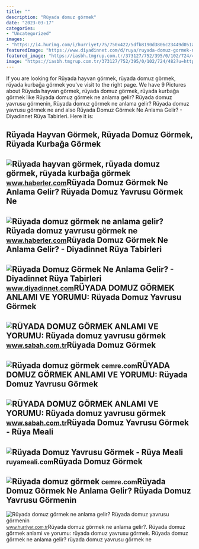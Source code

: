 ```yaml
---
title: ""
description: "Rüyada domuz görmek"
date: "2023-03-17"
categories:
- "Uncategorized"
images:
- "https://i4.hurimg.com/i/hurriyet/75/750x422/5dfb8190d3806c23449d051a.jpg"
featuredImage: "https://www.diyadinnet.com/d/ruya/ruyada-domuz-gormek-ne-anlama-gelir-4317.jpg"
featured_image: "https://iasbh.tmgrup.com.tr/373127/752/395/0/102/724/482?u=https://isbh.tmgrup.com.tr/sbh/2019/10/17/ruyada-domuz-gormek-ne-anlama-gelir-1571322383062.jpg"
image: "https://iasbh.tmgrup.com.tr/373127/752/395/0/102/724/482?u=https://isbh.tmgrup.com.tr/sbh/2019/10/17/ruyada-domuz-gormek-ne-anlama-gelir-1571322383062.jpg"
---
```


If you are looking for Rüyada hayvan görmek, rüyada domuz görmek, rüyada kurbağa görmek you've visit to the right page. We have 9 Pictures about Rüyada hayvan görmek, rüyada domuz görmek, rüyada kurbağa görmek like Rüyada domuz görmek ne anlama gelir? Rüyada domuz yavrusu görmenin, Rüyada domuz görmek ne anlama gelir? Rüyada domuz yavrusu görmek ne and also Rüyada Domuz Görmek Ne Anlama Gelir? - Diyadinnet Rüya Tabirleri. Here it is:

Rüyada Hayvan Görmek, Rüyada Domuz Görmek, Rüyada Kurbağa Görmek
----------------------------------------------------------------

 ![Rüyada hayvan görmek, rüyada domuz görmek, rüyada kurbağa görmek](https://i.hbrcdn.com/haber/2019/12/11/ruyada-hayvan-gormek-ruyada-domuz-gormek-ruyada-12707119_1661_m.jpg) <small>www.haberler.com</small>Rüyada Domuz Görmek Ne Anlama Gelir? Rüyada Domuz Yavrusu Görmek Ne
-------------------------------------------------------------------

 ![Rüyada domuz görmek ne anlama gelir? Rüyada domuz yavrusu görmek ne](https://i.hbrcdn.com/haber/2021/11/23/ruyada-domuz-gormek-ne-anlama-gelir-ruyada-domuz-14549609_603_amp.jpg) <small>www.haberler.com</small>Rüyada Domuz Görmek Ne Anlama Gelir? - Diyadinnet Rüya Tabirleri
----------------------------------------------------------------

 ![Rüyada Domuz Görmek Ne Anlama Gelir? - Diyadinnet Rüya Tabirleri](https://www.diyadinnet.com/d/ruya/ruyada-domuz-gormek-ne-anlama-gelir-4317.jpg) <small>www.diyadinnet.com</small>RÜYADA DOMUZ GÖRMEK ANLAMI VE YORUMU: Rüyada Domuz Yavrusu Görmek
-----------------------------------------------------------------

 ![RÜYADA DOMUZ GÖRMEK ANLAMI VE YORUMU: Rüyada domuz yavrusu görmek](https://iasbh.tmgrup.com.tr/373127/752/395/0/102/724/482?u=https://isbh.tmgrup.com.tr/sbh/2019/10/17/ruyada-domuz-gormek-ne-anlama-gelir-1571322383062.jpg) <small>www.sabah.com.tr</small>Rüyada Domuz Görmek
-------------------

 ![Rüyada domuz görmek](https://cemre.com/uploads/oldfiles/ruyada-domuz-gormek-994299294-1024x683.png) <small>cemre.com</small>RÜYADA DOMUZ GÖRMEK ANLAMI VE YORUMU: Rüyada Domuz Yavrusu Görmek
-----------------------------------------------------------------

 ![RÜYADA DOMUZ GÖRMEK ANLAMI VE YORUMU: Rüyada domuz yavrusu görmek](https://iasbh.tmgrup.com.tr/8a0a52/0/0/0/0/724/482?u=https://isbh.tmgrup.com.tr/sbh/2019/10/17/ruyada-domuz-gormek-ne-anlama-gelir-1571322408725.jpg&mw=600) <small>www.sabah.com.tr</small>Rüyada Domuz Yavrusu Görmek - Rüya Meali
----------------------------------------

 ![Rüyada Domuz Yavrusu Görmek - Rüya Meali](http://ruyameali.com/wp-content/uploads/2017/08/domuz-yavrusu-2-1024x683.jpg) <small>ruyameali.com</small>Rüyada Domuz Görmek
-------------------

 ![Rüyada domuz görmek](https://cemre.com/uploads/oldfiles/ruyada-domuz-gormek-6246264-1024x683.png) <small>cemre.com</small>Rüyada Domuz Görmek Ne Anlama Gelir? Rüyada Domuz Yavrusu Görmenin
------------------------------------------------------------------

 ![Rüyada domuz görmek ne anlama gelir? Rüyada domuz yavrusu görmenin](https://i4.hurimg.com/i/hurriyet/75/750x422/5dfb8190d3806c23449d051a.jpg) <small>www.hurriyet.com.tr</small>Rüyada domuz görmek ne anlama gelir?. Rüyada domuz görmek anlami ve yorumu: rüyada domuz yavrusu görmek. Rüyada domuz görmek ne anlama gelir? rüyada domuz yavrusu görmek ne

